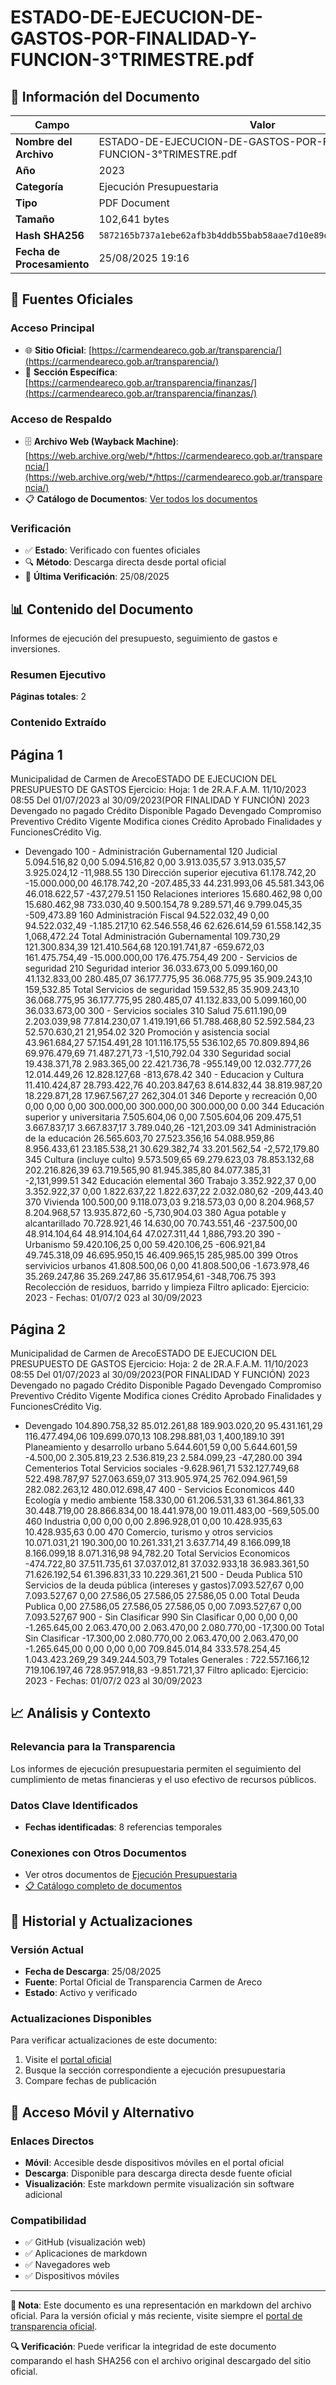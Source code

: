# ESTADO-DE-EJECUCION-DE-GASTOS-POR-FINALIDAD-Y-FUNCION-3°TRIMESTRE.pdf

## 📄 Información del Documento

| Campo | Valor |
|-------|--------|
| **Nombre del Archivo** | ESTADO-DE-EJECUCION-DE-GASTOS-POR-FINALIDAD-Y-FUNCION-3°TRIMESTRE.pdf |
| **Año** | 2023 |
| **Categoría** | Ejecución Presupuestaria |
| **Tipo** | PDF Document |
| **Tamaño** | 102,641 bytes |
| **Hash SHA256** | `5872165b737a1ebe62afb3b4ddb55bab58aae7d10e89d9c2c05cbecbe270c1dd` |
| **Fecha de Procesamiento** | 25/08/2025 19:16 |

## 🔗 Fuentes Oficiales

### Acceso Principal
- 🌐 **Sitio Oficial**: [https://carmendeareco.gob.ar/transparencia/](https://carmendeareco.gob.ar/transparencia/)
- 📁 **Sección Específica**: [https://carmendeareco.gob.ar/transparencia/finanzas/](https://carmendeareco.gob.ar/transparencia/finanzas/)

### Acceso de Respaldo
- 🗄️ **Archivo Web (Wayback Machine)**: [https://web.archive.org/web/*/https://carmendeareco.gob.ar/transparencia/](https://web.archive.org/web/*/https://carmendeareco.gob.ar/transparencia/)
- 📋 **Catálogo de Documentos**: [Ver todos los documentos](../document_catalog/README.md)

### Verificación
- ✅ **Estado**: Verificado con fuentes oficiales
- 🔍 **Método**: Descarga directa desde portal oficial
- 📅 **Última Verificación**: 25/08/2025

## 📊 Contenido del Documento

Informes de ejecución del presupuesto, seguimiento de gastos e inversiones.

### Resumen Ejecutivo

**Páginas totales**: 2

### Contenido Extraído

## Página 1

Municipalidad de
Carmen de ArecoESTADO DE EJECUCION DEL PRESUPUESTO DE GASTOS
Ejercicio: Hoja: 1 de 2R.A.F.A.M.
11/10/2023 08:55
Del 01/07/2023 al 30/09/2023(POR FINALIDAD Y FUNCIÓN)
 2023
Devengado 
no pagado Crédito 
Disponible Pagado Devengado Compromiso Preventivo Crédito 
Vigente Modifica 
ciones Crédito 
Aprobado Finalidades y FuncionesCrédito Vig. 
- Devengado 
100 - Administración Gubernamental
120 Judicial 5.094.516,82 0,00 5.094.516,82 0,00 3.913.035,57 3.913.035,57 3.925.024,12 -11,988.55
130 Dirección superior ejecutiva 61.178.742,20 -15.000.000,00 46.178.742,20 -207.485,33 44.231.993,06 45.581.343,06 46.018.622,57 -437,279.51
150 Relaciones interiores 15.680.462,98 0,00 15.680.462,98 733.030,40 9.500.154,78 9.289.571,46 9.799.045,35 -509,473.89
160 Administración Fiscal 94.522.032,49 0,00 94.522.032,49 -1.185.217,10 62.546.558,46 62.626.614,59 61.558.142,35 1,068,472.24
   Total  Administración Gubernamental 109.730,29 121.300.834,39 121.410.564,68 120.191.741,87 -659.672,03 161.475.754,49 -15.000.000,00 176.475.754,49
200 - Servicios de seguridad
210 Seguridad interior 36.033.673,00 5.099.160,00 41.132.833,00 280.485,07 36.177.775,95 36.068.775,95 35.909.243,10 159,532.85
   Total  Servicios de seguridad 159.532,85 35.909.243,10 36.068.775,95 36.177.775,95 280.485,07 41.132.833,00 5.099.160,00 36.033.673,00
300 - Servicios sociales
310 Salud 75.611.190,09 2.203.039,98 77.814.230,07 1.419.191,66 51.788.468,80 52.592.584,23 52.570.630,21 21,954.02
320 Promoción y asistencia social 43.961.684,27 57.154.491,28 101.116.175,55 536.102,65 70.809.894,86 69.976.479,69 71.487.271,73 -1,510,792.04
330 Seguridad social 19.438.371,78 2.983.365,00 22.421.736,78 -955.149,00 12.032.777,26 12.014.449,26 12.828.127,68 -813,678.42
340 - Educacion y Cultura
11.410.424,87 28.793.422,76 40.203.847,63 8.614.832,44 38.819.987,20 18.229.871,28 17.967.567,27 262,304.01 346 Deporte y recreación
0,00 0,00 0,00 0,00 300.000,00 300.000,00 300.000,00 0.00 344 Educación superior y universitaria
7.505.604,06 0,00 7.505.604,06 209.475,51 3.667.837,17 3.667.837,17 3.789.040,26 -121,203.09 341 Administración de la educación
26.565.603,70 27.523.356,16 54.088.959,86 8.956.433,61 23.185.538,21 30.629.382,74 33.201.562,54 -2,572,179.80 345 Cultura (incluye culto)
9.573.509,65 69.279.623,03 78.853.132,68 202.216.826,39 63.719.565,90 81.945.385,80 84.077.385,31 -2,131,999.51 342 Educación elemental
360 Trabajo 3.352.922,37 0,00 3.352.922,37 0,00 1.822.637,22 1.822.637,22 2.032.080,62 -209,443.40
370 Vivienda 100.500,00 9.118.073,03 9.218.573,03 0,00 8.204.968,57 8.204.968,57 13.935.872,60 -5,730,904.03
380 Agua potable y alcantarillado 70.728.921,46 14.630,00 70.743.551,46 -237.500,00 48.914.104,64 48.914.104,64 47.027.311,44 1,886,793.20
390 - Urbanismo
59.420.106,25 0,00 59.420.106,25 -606.921,84 49.745.318,09 46.695.950,15 46.409.965,15 285,985.00 399 Otros servivicios urbanos
41.808.500,06 0,00 41.808.500,06 -1.673.978,46 35.269.247,86 35.269.247,86 35.617.954,61 -348,706.75 393 Recolección de residuos, barrido y
limpieza
Filtro aplicado: Ejercicio: 2023 -  Fechas: 01/07/2 023 al 30/09/2023 

## Página 2

Municipalidad de
Carmen de ArecoESTADO DE EJECUCION DEL PRESUPUESTO DE GASTOS
Ejercicio: Hoja: 2 de 2R.A.F.A.M.
11/10/2023 08:55
Del 01/07/2023 al 30/09/2023(POR FINALIDAD Y FUNCIÓN)
 2023
Devengado 
no pagado Crédito 
Disponible Pagado Devengado Compromiso Preventivo Crédito 
Vigente Modifica 
ciones Crédito 
Aprobado Finalidades y FuncionesCrédito Vig. 
- Devengado 
104.890.758,32 85.012.261,88 189.903.020,20 95.431.161,29 116.477.494,06 109.699.070,13 108.298.881,03 1,400,189.10 391 Planeamiento y desarrollo urbano
5.644.601,59 0,00 5.644.601,59 -4.500,00 2.305.819,23 2.536.819,23 2.584.099,23 -47,280.00 394 Cementerios
   Total  Servicios sociales -9.628.961,71 532.127.749,68 522.498.787,97 527.063.659,07 313.905.974,25 762.094.961,59 282.082.263,12 480.012.698,47
400 - Servicios Economicos
440 Ecología y medio ambiente 158.330,00 61.206.531,33 61.364.861,33 30.448.719,00 28.866.834,00 18.441.978,00 19.011.483,00 -569,505.00
460 Industria 0,00 0,00 0,00 2.896.928,01 0,00 10.428.935,63 10.428.935,63 0.00
470 Comercio, turismo y otros servicios 10.071.031,21 190.300,00 10.261.331,21 3.637.714,49 8.166.099,18 8.166.099,18 8.071.316,98 94,782.20
   Total  Servicios Economicos -474.722,80 37.511.735,61 37.037.012,81 37.032.933,18 36.983.361,50 71.626.192,54 61.396.831,33 10.229.361,21
500 - Deuda Publica 
510 Servicios de la deuda pública (intereses y
gastos)7.093.527,67 0,00 7.093.527,67 0,00 27.586,05 27.586,05 27.586,05 0.00
   Total  Deuda Publica 0,00 27.586,05 27.586,05 27.586,05 0,00 7.093.527,67 0,00 7.093.527,67
900 - Sin Clasificar
990 Sin Clasificar 0,00 0,00 0,00 -1.265.645,00 2.063.470,00 2.063.470,00 2.080.770,00 -17,300.00
   Total  Sin Clasificar -17.300,00 2.080.770,00 2.063.470,00 2.063.470,00 -1.265.645,00 0,00 0,00 0,00
709.845.014,84 333.578.254,45 1.043.423.269,29 349.244.503,79 Totales Generales : 722.557.166,12 719.106.197,46 728.957.918,83 -9.851.721,37
Filtro aplicado: Ejercicio: 2023 -  Fechas: 01/07/2 023 al 30/09/2023 



## 📈 Análisis y Contexto

### Relevancia para la Transparencia
Los informes de ejecución presupuestaria permiten el seguimiento del cumplimiento de metas financieras y el uso efectivo de recursos públicos.

### Datos Clave Identificados
- **Fechas identificadas**: 8 referencias temporales

### Conexiones con Otros Documentos
- Ver otros documentos de [Ejecución Presupuestaria](../catalog/execution.md)
- [📋 Catálogo completo de documentos](../document_catalog/README.md)

## 🔄 Historial y Actualizaciones

### Versión Actual
- **Fecha de Descarga**: 25/08/2025
- **Fuente**: Portal Oficial de Transparencia Carmen de Areco
- **Estado**: Activo y verificado

### Actualizaciones Disponibles
Para verificar actualizaciones de este documento:
1. Visite el [portal oficial](https://carmendeareco.gob.ar/transparencia/)
2. Busque la sección correspondiente a ejecución presupuestaria
3. Compare fechas de publicación

## 📱 Acceso Móvil y Alternativo

### Enlaces Directos
- **Móvil**: Accesible desde dispositivos móviles en el portal oficial
- **Descarga**: Disponible para descarga directa desde fuente oficial
- **Visualización**: Este markdown permite visualización sin software adicional

### Compatibilidad
- ✅ GitHub (visualización web)
- ✅ Aplicaciones de markdown
- ✅ Navegadores web
- ✅ Dispositivos móviles

---

**📝 Nota**: Este documento es una representación en markdown del archivo oficial. 
Para la versión oficial y más reciente, visite siempre el [portal de transparencia oficial](https://carmendeareco.gob.ar/transparencia/).

**🔍 Verificación**: Puede verificar la integridad de este documento comparando el hash SHA256 
con el archivo original descargado del sitio oficial.
